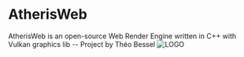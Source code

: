 # AtherisWeb
AtherisWeb is an open-source Web Render Engine written in C++ with Vulkan graphics lib 
-- Project by Théo Bessel
![LOGO](https://user-images.githubusercontent.com/43089275/54953295-2fd15b80-4f48-11e9-8433-73462d9b6cba.png)
